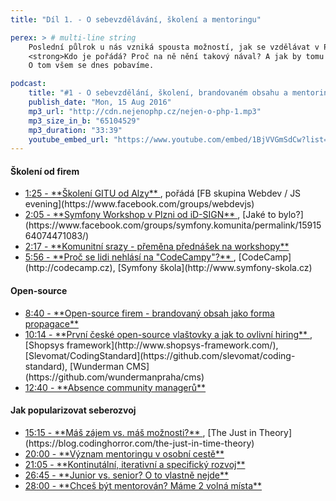 ```yaml
---
title: "Díl 1. - O sebevzdělávání, školení a mentoringu"

perex: > # multi-line string
    Poslední půlrok u nás vzniká spousta možností, jak se vzdělávat v PHP. A zadarmo.<br>
    <strong>Kdo je pořádá? Proč na ně nění takový nával? A jak by tomu mohl pomoc mentoring?</strong><br>
    O tom všem se dnes pobavíme.

podcast:
    title: "#1 - O sebevzdělání, školení, brandovaném obsahu a mentoringu"
    publish_date: "Mon, 15 Aug 2016"
    mp3_url: "http://cdn.nejenophp.cz/nejen-o-php-1.mp3"
    mp3_size_in_b: "65104529"
    mp3_duration: "33:39"
    youtube_embed_url: "https://www.youtube.com/embed/1BjVVGmSdCw?list=PLqRXa8pInSUqxMhNhzJsV-1_FZ-YsrSYM"
---
```


#### Školení od firem   

- <a href="{{ page.podcast.youtube_embed_url }}&start=85&autoplay=true" target="video">
    1:25 - **Školení GITU od Alzy**
  </a>, pořádá [FB skupina Webdev / JS evening](https://www.facebook.com/groups/webdevjs)
- <a href="{{ page.podcast.youtube_embed_url }}&start=125&autoplay=true" target="video">
    2:05 - **Symfony Workshop v Plzni od iD-SIGN**
  </a>, [Jaké to bylo?](https://www.facebook.com/groups/symfony.komunita/permalink/1591564074471083/)
- <a href="{{ page.podcast.youtube_embed_url }}&start=137&autoplay=true" target="video">
    2:17 - **Komunitní srazy - přeměna přednášek na workshopy**
  </a>
- <a href="{{ page.podcast.youtube_embed_url }}&start=356&autoplay=true" target="video">
    5:56 - **Proč se lidi nehlásí na "CodeCampy"?**
  </a>, [CodeCamp](http://codecamp.cz), [Symfony škola](http://www.symfony-skola.cz)
    
#### Open-source

- <a href="{{ page.podcast.youtube_embed_url }}&start=520&autoplay=true" target="video">
    8:40 - **Open-source firem - brandovaný obsah jako forma propagace**
  </a>
- <a href="{{ page.podcast.youtube_embed_url }}&start=614&autoplay=true" target="video">
    10:14 - **První české open-source vlaštovky a jak to ovlivní hiring**
  </a>, [Shopsys framework](http://www.shopsys-framework.com/), [Slevomat/CodingStandard](https://github.com/slevomat/coding-standard), [Wunderman CMS](https://github.com/wundermanpraha/cms)
- <a href="{{ page.podcast.youtube_embed_url }}&start=760&autoplay=true" target="video">
    12:40 - **Absence community managerů**
  </a>

#### Jak popularizovat seberozvoj

- <a href="{{ page.podcast.youtube_embed_url }}&start=915&autoplay=true" target="video">
    15:15 - **Máš zájem vs. máš možnosti?**
  </a>, [The Just in Theory](https://blog.codinghorror.com/the-just-in-time-theory)
- <a href="{{ page.podcast.youtube_embed_url }}&start=1200&autoplay=true" target="video">
    20:00 - **Význam mentoringu v osobní cestě**
  </a>
- <a href="{{ page.podcast.youtube_embed_url }}&start=1265&autoplay=true" target="video">
    21:05 - **Kontinutální, iterativní a specifický rozvoj**
  </a>
- <a href="{{ page.podcast.youtube_embed_url }}&start=1605&autoplay=true" target="video">
    26:45 - **Junior vs. senior? O to vlastně nejde**
  </a>
- <a href="{{ page.podcast.youtube_embed_url }}&start=1680&autoplay=true" target="video">
    28:00 - **Chceš být mentorován? Máme 2 volná místa**
  </a>
